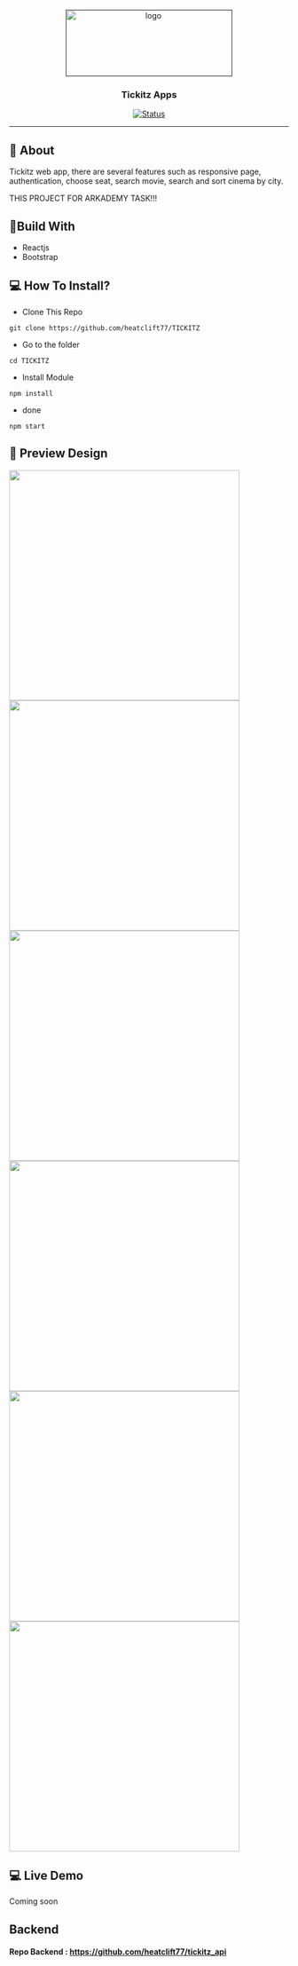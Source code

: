 <p align="center">
  <a href="" rel="noopener">
 <img width=300px height=120px src="https://iili.io/B8R3Zv.png" alt="logo"></a>
</p>
<h3 align="center">Tickitz Apps</h3>
<div align="center">
  
[![Status](https://img.shields.io/website?down_color=red&down_message=Offline&up_color=green&up_message=Online&url=https%3A%2F%2Ftickitz-web.netlify.app)](https://tickitz-web.netlify.app)

</div>

---

## 🧐 About
Tickitz web app, there are several features such as responsive page, authentication, choose seat, search movie, search and sort cinema by city.

THIS PROJECT FOR ARKADEMY TASK!!!

## 🔖Build With
- Reactjs
- Bootstrap

## 💻 How To Install?
- Clone This Repo
```
git clone https://github.com/heatclift77/TICKITZ
```
- Go to the folder
```
cd TICKITZ
```
- Install Module
```
npm install
```
- done
```
npm start
```
## 🔎 Preview Design <a name = "preview"></a>
<span>
    <img width="415" src="https://iili.io/B8RTwG.jpg">   
    <img width="415" src="https://iili.io/B8Rutf.jpg">   
    <img width="415" src="https://iili.io/B8R5Ml.jpg">   
    <img width="415" src="https://iili.io/B8Rcc7.jpg">
    <img width="415" src="https://iili.io/B8REAu.jpg">
  <img width="415" src="https://iili.io/B8RXMQ.jpg">
 </span> 
 
## 💻 Live Demo <a name = "live_demo"></a>
Coming soon

## Backend
#### Repo Backend : https://github.com/heatclift77/tickitz_api
